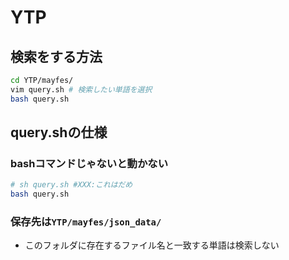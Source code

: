 # YTP
## 検索をする方法
```sh
cd YTP/mayfes/
vim query.sh # 検索したい単語を選択
bash query.sh
```

## query.shの仕様
### bashコマンドじゃないと動かない
```sh
# sh query.sh #XXX:これはだめ
bash query.sh
```
### 保存先は```YTP/mayfes/json_data/```
* このフォルダに存在するファイル名と一致する単語は検索しない
